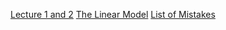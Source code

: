 [Lecture 1 and 2](Lecture-1-and-2.md)
[The Linear Model](The-Linear-Model.md)
[List of Mistakes](List-of-Mistakes.md)
